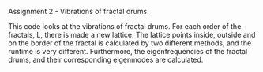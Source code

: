 Assignment 2 - Vibrations of fractal drums.

This code looks at the vibrations of fractal drums. For each order of the fractals, L, there is made a new
lattice. The lattice points inside, outside and on the border of the fractal is calculated by two different methods,
and the runtime is very different. Furthermore, the eigenfrequencies of the fractal drums, and their corresponding
eigenmodes are calculated.
